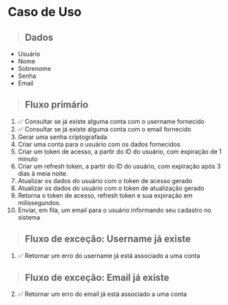 # Caso de Uso

> ## Dados
* Usuário
* Nome
* Sobrenome
* Senha
* Email

> ## Fluxo primário
1. ✅ Consultar se já existe alguma conta com o username fornecido
2. ✅ Consultar se já existe alguma conta com o email fornecido
3. Gerar uma senha criptografada
4. Criar uma conta para o usuário com os dados fornecidos
5. Criar um token de acesso, a partir do ID do usuário, com expiração de 1 minuto
6. Criar um refresh token, a partir do ID do usuário, com expiração após 3 dias à meia noite.
7. Atualizar os dados do usuário com o token de acesso gerado
8. Atualizar os dados do usuário com o token de atualização gerado
9. Retorna o token de acesso, refresh token e sua expiração em milissegundos.
10. Enviar, em fila, um email para o usuário informando seu cadastro no sistema

> ## Fluxo de exceção: Username já existe 
1. ✅ Retornar um erro do username já está associado a uma conta

> ## Fluxo de exceção: Email já existe 
2. ✅ Retornar um erro do email já está associado a uma conta
